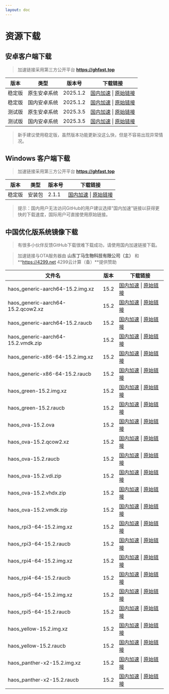 ```yaml
--- 
layout: doc 
---
```


# 资源下载

## 安卓客户端下载
> 加速链接采用第三方公开平台 **https://ghfast.top**

| 版本   | 类型       | 版本号  | 下载链接                                                                 |
|--------|------------|---------|--------------------------------------------------------------------------|
| 稳定版 | 原生安卓系统 | 2025.1.2 | [国内加速](https://ghfast.top/https://github.com/home-assistant/android/releases/latest/download/app-full-release.apk) \| [原始链接](https://github.com/home-assistant/android/releases/latest/download/app-full-release.apk) |
| 稳定版 | 国内安卓系统 | 2025.1.2 | [国内加速](https://ghfast.top/https://github.com/home-assistant/android/releases/latest/download/app-minimal-release.apk) \| [原始链接](https://github.com/home-assistant/android/releases/latest/download/app-minimal-release.apk) |
| 测试版 | 原生安卓系统| 2025.3.5 | [国内加速](https://ghfast.top/https://github.com/home-assistant/android/releases/download/2025.3.5/app-full-release.apk) \| [原始链接](https://github.com/home-assistant/android/releases/download/2025.3.5/app-full-release.apk) |
| 测试版 | 国内安卓系统 | 2025.3.5 | [国内加速](https://ghfast.top/https://github.com/home-assistant/android/releases/download/2025.3.5/app-minimal-release.apk) \| [原始链接](https://github.com/home-assistant/android/releases/download/2025.3.5/app-minimal-release.apk) |

> 新手建议使用稳定版，虽然版本功能更新没这么快，但是不容易出现异常情况。

## Windows 客户端下载

> 加速链接采用第三方公开平台 **https://ghfast.top**

| 版本   | 类型   | 版本号| 下载链接                                                            |
|--------|--------|-------|-------------------------------------------------------------------|
| 稳定版 | 安装包 | 2.1.1 | [国内加速](https://ghfast.top/https://github.com/hass-agent/HASS.Agent/releases/latest/download/HASS.Agent.Installer.exe) \| [原始链接](https://github.com/hass-agent/HASS.Agent/releases/latest/download/HASS.Agent.Installer.exe) |

> 提示：国内用户无法访问GitHub的用户建议选择"国内加速"链接以获得更快的下载速度，国际用户可直接使用原始链接。

## 中国优化版系统镜像下载

> 有很多小伙伴反馈GitHub下载很难下载成功，请使用国内加速链接下载。

> 加速链接与OTA服务器由 **山东丁马生物科技有限公司（主）** 和 **https://4299.net 4299云计算（备）**提供赞助

| 文件名 | 版本 | 下载链接 |
|----|----|---|
| haos_generic-aarch64-15.2.img.xz | 15.2 | [国内加速](https://ota.hasscn.top/15.2/haos_generic-aarch64-15.2.img.xz) \| [原始链接](https://github.com/ha-china/HAOS-CN/releases/download/15.2/haos_generic-aarch64-15.2.img.xz) |
| haos_generic-aarch64-15.2.qcow2.xz | 15.2 | [国内加速](https://ota.hasscn.top/15.2/haos_generic-aarch64-15.2.qcow2.xz) \| [原始链接](https://github.com/ha-china/HAOS-CN/releases/download/15.2/haos_generic-aarch64-15.2.qcow2.xz) |
| haos_generic-aarch64-15.2.raucb | 15.2 | [国内加速](https://ota.hasscn.top/15.2/haos_generic-aarch64-15.2.raucb) \| [原始链接](https://github.com/ha-china/HAOS-CN/releases/download/15.2/haos_generic-aarch64-15.2.raucb) |
| haos_generic-aarch64-15.2.vmdk.zip | 15.2 | [国内加速](https://ota.hasscn.top/15.2/haos_generic-aarch64-15.2.vmdk.zip) \| [原始链接](https://github.com/ha-china/HAOS-CN/releases/download/15.2/haos_generic-aarch64-15.2.vmdk.zip) |
| haos_generic-x86-64-15.2.img.xz | 15.2 | [国内加速](https://ota.hasscn.top/15.2/haos_generic-x86-64-15.2.img.xz) \| [原始链接](https://github.com/ha-china/HAOS-CN/releases/download/15.2/haos_generic-x86-64-15.2.img.xz) |
| haos_generic-x86-64-15.2.raucb | 15.2 | [国内加速](https://ota.hasscn.top/15.2/haos_generic-x86-64-15.2.raucb) \| [原始链接](https://github.com/ha-china/HAOS-CN/releases/download/15.2/haos_generic-x86-64-15.2.raucb) |
| haos_green-15.2.img.xz | 15.2 | [国内加速](https://ota.hasscn.top/15.2/haos_green-15.2.img.xz) \| [原始链接](https://github.com/ha-china/HAOS-CN/releases/download/15.2/haos_green-15.2.img.xz) |
| haos_green-15.2.raucb | 15.2 | [国内加速](https://ota.hasscn.top/15.2/haos_green-15.2.raucb) \| [原始链接](https://github.com/ha-china/HAOS-CN/releases/download/15.2/haos_green-15.2.raucb) |
| haos_ova-15.2.ova | 15.2 | [国内加速](https://ota.hasscn.top/15.2/haos_ova-15.2.ova) \| [原始链接](https://github.com/ha-china/HAOS-CN/releases/download/15.2/haos_ova-15.2.ova) |
| haos_ova-15.2.qcow2.xz | 15.2 | [国内加速](https://ota.hasscn.top/15.2/haos_ova-15.2.qcow2.xz) \| [原始链接](https://github.com/ha-china/HAOS-CN/releases/download/15.2/haos_ova-15.2.qcow2.xz) |
| haos_ova-15.2.raucb | 15.2 | [国内加速](https://ota.hasscn.top/15.2/haos_ova-15.2.raucb) \| [原始链接](https://github.com/ha-china/HAOS-CN/releases/download/15.2/haos_ova-15.2.raucb) |
| haos_ova-15.2.vdi.zip | 15.2 | [国内加速](https://ota.hasscn.top/15.2/haos_ova-15.2.vdi.zip) \| [原始链接](https://github.com/ha-china/HAOS-CN/releases/download/15.2/haos_ova-15.2.vdi.zip) |
| haos_ova-15.2.vhdx.zip | 15.2 | [国内加速](https://ota.hasscn.top/15.2/haos_ova-15.2.vhdx.zip) \| [原始链接](https://github.com/ha-china/HAOS-CN/releases/download/15.2/haos_ova-15.2.vhdx.zip) |
| haos_ova-15.2.vmdk.zip | 15.2 | [国内加速](https://ota.hasscn.top/15.2/haos_ova-15.2.vmdk.zip) \| [原始链接](https://github.com/ha-china/HAOS-CN/releases/download/15.2/haos_ova-15.2.vmdk.zip) |
| haos_rpi3-64-15.2.img.xz | 15.2 | [国内加速](https://ota.hasscn.top/15.2/haos_rpi3-64-15.2.img.xz) \| [原始链接](https://github.com/ha-china/HAOS-CN/releases/download/15.2/haos_rpi3-64-15.2.img.xz) |
| haos_rpi3-64-15.2.raucb | 15.2 | [国内加速](https://ota.hasscn.top/15.2/haos_rpi3-64-15.2.raucb) \| [原始链接](https://github.com/ha-china/HAOS-CN/releases/download/15.2/haos_rpi3-64-15.2.raucb) |
| haos_rpi4-64-15.2.img.xz | 15.2 | [国内加速](https://ota.hasscn.top/15.2/haos_rpi4-64-15.2.img.xz) \| [原始链接](https://github.com/ha-china/HAOS-CN/releases/download/15.2/haos_rpi4-64-15.2.img.xz) |
| haos_rpi4-64-15.2.raucb | 15.2 | [国内加速](https://ota.hasscn.top/15.2/haos_rpi4-64-15.2.raucb) \| [原始链接](https://github.com/ha-china/HAOS-CN/releases/download/15.2/haos_rpi4-64-15.2.raucb) |
| haos_rpi5-64-15.2.img.xz | 15.2 | [国内加速](https://ota.hasscn.top/15.2/haos_rpi5-64-15.2.img.xz) \| [原始链接](https://github.com/ha-china/HAOS-CN/releases/download/15.2/haos_rpi5-64-15.2.img.xz) |
| haos_rpi5-64-15.2.raucb | 15.2 | [国内加速](https://ota.hasscn.top/15.2/haos_rpi5-64-15.2.raucb) \| [原始链接](https://github.com/ha-china/HAOS-CN/releases/download/15.2/haos_rpi5-64-15.2.raucb) |
| haos_yellow-15.2.img.xz | 15.2 | [国内加速](https://ota.hasscn.top/15.2/haos_yellow-15.2.img.xz) \| [原始链接](https://github.com/ha-china/HAOS-CN/releases/download/15.2/haos_yellow-15.2.img.xz) |
| haos_yellow-15.2.raucb | 15.2 | [国内加速](https://ota.hasscn.top/15.2/haos_yellow-15.2.raucb) \| [原始链接](https://github.com/ha-china/HAOS-CN/releases/download/15.2/haos_yellow-15.2.raucb) |
| haos_panther-x2-15.2.img.xz | 15.2 | [国内加速](https://ota.hasscn.top/15.2/haos_panther-x2-15.2.img.xz) \| [原始链接](https://github.com/ha-china/HAOS-CN/releases/download/15.2/haos_panther-x2-15.2.img.xz) |
| haos_panther-x2-15.2.raucb  | 15.2 | [国内加速](https://ota.hasscn.top/15.2/haos_panther-x2-15.2.raucb) \| [原始链接](https://github.com/ha-china/HAOS-CN/releases/download/15.2/haos_panther-x2-15.2.raucb) |








